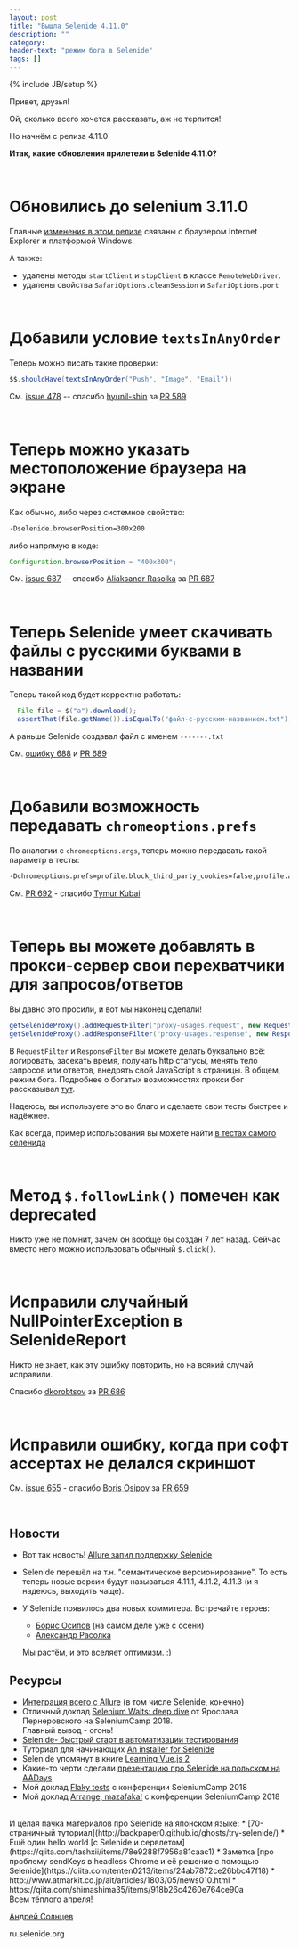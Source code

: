 ```yaml
---
layout: post
title: "Вышла Selenide 4.11.0"
description: ""
category:
header-text: "режим бога в Selenide"
tags: []
---
```

{% include JB/setup %}
 
Привет, друзья!

Ой, сколько всего хочется рассказать, аж не терпится!

Но начнём с релиза 4.11.0

**Итак, какие обновления прилетели в Selenide 4.11.0?**

<br>

# Обновились до selenium 3.11.0

Главные [изменения в этом релизе](https://selenium2.ru/news/199-selenium-311.html) связаны с браузером Internet Explorer и платформой Windows.

А также:
* удалены методы `startClient` и `stopClient` в классе `RemoteWebDriver`.
* удалены свойства `SafariOptions.cleanSession` и `SafariOptions.port` 

<br>

# Добавили условие `textsInAnyOrder`

Теперь можно писать такие проверки:

```java
$$.shouldHave(textsInAnyOrder("Push", "Image", "Email"))
```

См. [issue 478](https://github.com/codeborne/selenide/issues/478)  -- спасибо [hyunil-shin](https://github.com/hyunil-shin) за [PR 589](https://github.com/codeborne/selenide/pull/589)

<br>

# Теперь можно указать местоположение браузера на экране

Как обычно, либо через системное свойство:

```bash
-Dselenide.browserPosition=300x200
```

либо напрямую в коде:
```java
Configuration.browserPosition = "400x300";
```

См. [issue 687](https://github.com/codeborne/selenide/issues/687)  -- спасибо [Aliaksandr Rasolka](https://github.com/rosolko) за [PR 687](https://github.com/codeborne/selenide/pull/687)

<br>


# Теперь Selenide умеет скачивать файлы с русскими буквами в названии

Теперь такой код будет корректно работать:

```java
  File file = $("a").download();
  assertThat(file.getName()).isEqualTo("файл-с-русским-названием.txt");
```

А раньше Selenide создавал файл с именем `-------.txt`

См. [ошибку 688](https://github.com/codeborne/selenide/issues/688) и [PR 689](https://github.com/codeborne/selenide/pull/689)

<br>

# Добавили возможность передавать `chromeoptions.prefs`
 
По аналогии с `chromeoptions.args`, теперь можно передавать такой параметр в тесты:

```bash
-Dchromeoptions.prefs=profile.block_third_party_cookies=false,profile.avatar_index=26
```

См. [PR 692](https://github.com/codeborne/selenide/pull/692)  -  спасибо [Tymur Kubai](https://github.com/sirdir)

<br>

# Теперь вы можете добавлять в прокси-сервер свои перехватчики для запросов/ответов

Вы давно это просили, и вот мы наконец сделали!

```java
getSelenideProxy().addRequestFilter("proxy-usages.request", new RequestFilter() {...});
getSelenideProxy().addResponseFilter("proxy-usages.response", new ResponseFilter() {...});
```

В `RequestFilter` и `ResponseFilter` вы можете делать буквально всё: логировать, засекать время, получать http статусы, 
менять тело запросов или ответов, внедрять свой JavaScript в страницы. В общем, режим бога. 
Подробнее о богатых возможностях прокси бог рассказывал [тут](https://habrahabr.ru/post/209752/).  

Надеюсь, вы используете это во благо и сделаете свои тесты быстрее и надёжнее.
 
Как всегда, пример использования вы можете найти [в тестах самого селенида](https://github.com/codeborne/selenide/blob/master/src/test/java/integration/proxy/ProxyServerUsageTest.java)

<br>

# Метод `$.followLink()` помечен как deprecated

Никто уже не помнит, зачем он вообще бы создан 7 лет назад. Сейчас вместо него можно использовать обычный `$.click()`.

<br>


# Исправили случайный NullPointerException в SelenideReport

Никто не знает, как эту ошибку повторить, но на всякий случай исправили. 

Спасибо [dkorobtsov](https://github.com/dkorobtsov) за [PR 686](https://github.com/codeborne/selenide/pull/686)

<br>

# Исправили ошибку, когда при софт ассертах не делался скриншот

См. [issue 655](https://github.com/codeborne/selenide/issues/655)  -   спасибо [Boris Osipov](https://github.com/BorisOsipov) за [PR 659](https://github.com/codeborne/selenide/pull/659)

<br>

## Новости
* Вот так новость! [Allure запил поддержку Selenide](https://docs.qameta.io/allure/#_selenide)
* Selenide перешёл на т.н. "семантическое версионирование". То есть теперь новые версии будут называться 4.11.1, 4.11.2, 4.11.3 (и я надеюсь, выходить чаще).
* У Selenide появилось два новых коммитера. Встречайте героев:
  * [Борис Осипов](https://github.com/BorisOsipov)   (на самом деле уже с осени)
  * [Александр Расолка](https://github.com/rosolko)

  Мы растём, и это вселяет оптимизм. :) 

## Ресурсы
* [Интеграция всего с Allure](https://docviewer.yandex.ee/view/0/?*=8tBKEPLAMQW8t2PRjyqwqnpdneR7InVybCI6InlhLWRpc2stcHVibGljOi8vcFN3SHRMY1QwQi96UCtYNXhSOXI4TTBGNzhxOEo4amFWWW5uNHA2YmNNYz0iLCJ0aXRsZSI6IkFsbHVyZSBpbnRlZ3JhdGlvbnMucGRmIiwidWlkIjoiMCIsInl1IjoiOTExNzE4NDM2MTUxODEyMzY5MCIsIm5vaWZyYW1lIjpmYWxzZSwidHMiOjE1MTgxMjM3NTkwOTF9) (в том числе Selenide, конечно)
* Отличный доклад [Selenium Waits: deep dive](https://www.slideshare.net/ysparrow/webdriver-waits) от Ярослава Пернеровского на SeleniumCamp 2018. <br>Главный вывод - огонь! 
* [Selenide- быстрый старт в автоматизации тестирования](http://www.autotest.org.ua/selenide-quick-start-in-automation-testing/)
* Туториал для начинающих [An installer for Selenide](https://installselenium.weebly.com/)
* Selenide упомянут в книге [Learning Vue.js 2](https://books.google.ee/books?id=nszcDgAAQBAJ&pg=PA258&lpg=PA258&dq=%22selenide%22+java&source=bl&ots=9nGbDkOllN&sig=_Q1Qvlxv7c0W1w7FO7_7yQK0WFc&hl=en&sa=X&ved=0ahUKEwir-IHg0tjZAhUGtRQKHbD3CFM4MhDoAQgzMAI#v=onepage&q=%22selenide%22%20java&f=false)
* Какие-то черти сделали [презентацию про Selenide на польском на AADays](http://aadays.pl/wp-content/uploads/2017/10/Presentation_Selenide_AADays.pdf)
* Мой доклад [Flaky tests](https://www.youtube.com/watch?v=zOiSo1hYjF8) с конференции SeleniumCamp 2018
* Мой доклад [Arrange, mazafaka!](https://www.youtube.com/watch?v=ePvrXUCeAr8) с конференции SeleniumCamp 2018

<br>
И целая пачка материалов про Selenide на японском языке:
* [70-страничный туториал](http://backpaper0.github.io/ghosts/try-selenide/)
* Ещё один hello world [с Selenide и сервлетом](https://qiita.com/tashxii/items/78e9288f7956a81caac1)
* Заметка [про проблему sendKeys в headless Chrome и её решение с помощью Selenide](https://qiita.com/tenten0213/items/24ab7872ce26bbc47f18)
* http://www.atmarkit.co.jp/ait/articles/1803/05/news010.html
* https://qiita.com/shimashima35/items/918b26c4260e764ce90a

<br>
Всем тёплого апреля! 
<br>

[Андрей Солнцев](http://asolntsev.github.io/)

ru.selenide.org
